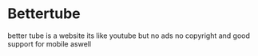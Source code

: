 # Bettertube 
better tube is a website its like youtube but no ads no copyright and good support for mobile aswell

